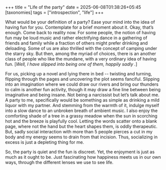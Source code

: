 +++
title = "Life of the party"
date = 2025-06-08T01:38:26+05:45
[taxonomies]
tags = ["introspection", "life"]
+++

What would be your definition of a party? Ease your mind into the idea of having fun for you. Contemplate for a brief moment about it. Okay, that’s enough. Come back to reality now. For some people, the notion of having fun may be loud music and rather electrifying dance in a gathering of friends and family while a fraction of others might prefer drinking and deloading. Some of us are also thrilled with the concept of camping under the starry sky. But then, among the myriad of choices, there is an another class of people who like the mundane, with a very ordinary idea of having fun. [_Well, I have slipped into being one of them, happily sadly ._]

For us, picking up a novel and lying there in bed -- twisting and turning, flipping through the pages and uncovering the plot seems fanciful. Slipping into an imagination where we could draw our rivers and bring our thunders to calm is another fun activity, though it may draw a fine line between being imaginative and being insane. Not being a narcissist but let’s talk about me. A party to me, specifically would be something as simple as drinking a mild liquor with my partner. And stemming from the warmth of it, indulge myself into a slow dance to an unbroken breath of ambient music. I also enjoy the comforting shade of a tree in a grassy meadow when the sun in scorching hot and the breeze is playfully cool. Letting the words scatter onto a blank page, where not the hand but the heart shapes them, is oddly therapeutic. But, sadly social interaction with more than 5 people pierces a cut in my body and my energy seems to drain from that incision. Thus, socializing in excess is just a depleting thing for me.

So, the party is quiet and the fun is discreet. Yet, the enjoyment is just as much as it ought to be. Just fascinating how happiness meets us in our own ways, through the different lenses we use to see life.
